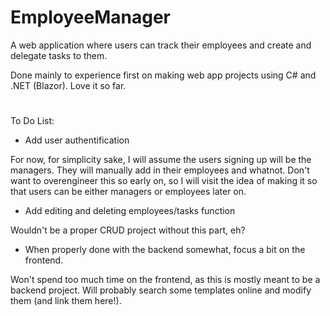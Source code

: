 # EmployeeManager
 A web application where users can track their employees and create and delegate tasks to them.

 Done mainly to experience first on making web app projects using C# and .NET (Blazor). Love it so far.

#

To Do List: 
- Add user authentification

For now, for simplicity sake, I will assume the users signing up will be the managers. They will manually add in their employees and whatnot. 
Don't want to overengineer this so early on, so I will visit the idea of making it so that users can be either managers or employees later on.

- Add editing and deleting employees/tasks function

Wouldn't be a proper CRUD project without this part, eh?

- When properly done with the backend somewhat, focus a bit on the frontend. 

Won't spend too much time on the frontend, as this is mostly meant to be a backend project. Will probably search some templates online and modify them (and link them here!).